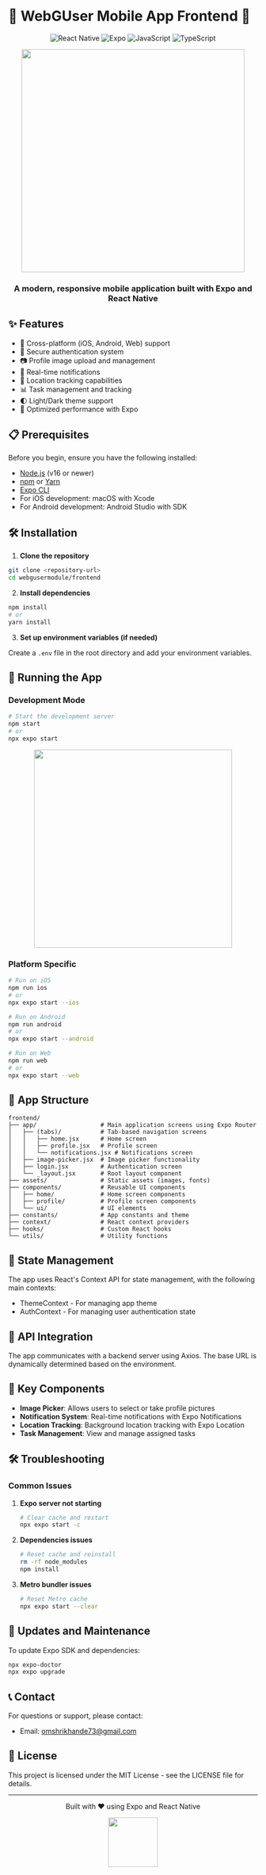 # 🚀 WebGUser Mobile App Frontend 🚀

<div align="center">
  
  ![React Native](https://img.shields.io/badge/React_Native-20232A?style=for-the-badge&logo=react&logoColor=61DAFB)
  ![Expo](https://img.shields.io/badge/Expo-000020?style=for-the-badge&logo=expo&logoColor=white)
  ![JavaScript](https://img.shields.io/badge/JavaScript-F7DF1E?style=for-the-badge&logo=javascript&logoColor=black)
  ![TypeScript](https://img.shields.io/badge/TypeScript-007ACC?style=for-the-badge&logo=typescript&logoColor=white)

  <p align="center">
    <img src="https://media.giphy.com/media/v1.Y2lkPTc5MGI3NjExNmZjMzk3ZDM0ZDRiMzA0ZDRiMzg0YzQ0ZDM0ZDRiMzA0ZDRiMzg0YzQ0ZDM0ZDRiMzA0ZDRiMzg0YzQ0/l0HlHFRbmaZtBRhXG/giphy.gif" width="450" />
  </p>

  <h3>A modern, responsive mobile application built with Expo and React Native</h3>
</div>

## ✨ Features

- 📱 Cross-platform (iOS, Android, Web) support
- 🔐 Secure authentication system
- 📷 Profile image upload and management
- 🔔 Real-time notifications
- 📍 Location tracking capabilities
- 📊 Task management and tracking
- 🌓 Light/Dark theme support
- 🚀 Optimized performance with Expo

## 📋 Prerequisites

Before you begin, ensure you have the following installed:
- [Node.js](https://nodejs.org/) (v16 or newer)
- [npm](https://www.npmjs.com/) or [Yarn](https://yarnpkg.com/)
- [Expo CLI](https://docs.expo.dev/get-started/installation/)
- For iOS development: macOS with Xcode
- For Android development: Android Studio with SDK

## 🛠️ Installation

1. **Clone the repository**

```bash
git clone <repository-url>
cd webgusermodule/frontend
```

2. **Install dependencies**

```bash
npm install
# or
yarn install
```

3. **Set up environment variables (if needed)**

Create a `.env` file in the root directory and add your environment variables.

## 🚀 Running the App

### Development Mode

```bash
# Start the development server
npm start
# or
npx expo start
```

<p align="center">
  <img src="https://media.giphy.com/media/v1.Y2lkPTc5MGI3NjExNmZjMzk3ZDM0ZDRiMzA0ZDRiMzg0YzQ0ZDM0ZDRiMzA0ZDRiMzg0YzQ0ZDM0ZDRiMzA0ZDRiMzg0YzQ0/3o7qE4opCd6f1NJeuY/giphy.gif" width="400" />
</p>

### Platform Specific

```bash
# Run on iOS
npm run ios
# or
npx expo start --ios

# Run on Android
npm run android
# or
npx expo start --android

# Run on Web
npm run web
# or
npx expo start --web
```

## 📱 App Structure

```
frontend/
├── app/                  # Main application screens using Expo Router
│   ├── (tabs)/           # Tab-based navigation screens
│   │   ├── home.jsx      # Home screen
│   │   ├── profile.jsx   # Profile screen
│   │   └── notifications.jsx # Notifications screen
│   ├── image-picker.jsx  # Image picker functionality
│   ├── login.jsx         # Authentication screen
│   └── _layout.jsx       # Root layout component
├── assets/               # Static assets (images, fonts)
├── components/           # Reusable UI components
│   ├── home/             # Home screen components
│   ├── profile/          # Profile screen components
│   └── ui/               # UI elements
├── constants/            # App constants and theme
├── context/              # React context providers
├── hooks/                # Custom React hooks
└── utils/                # Utility functions
```

## 🔄 State Management

The app uses React's Context API for state management, with the following main contexts:
- ThemeContext - For managing app theme
- AuthContext - For managing user authentication state

## 📡 API Integration

The app communicates with a backend server using Axios. The base URL is dynamically determined based on the environment.

## 🧩 Key Components

- **Image Picker**: Allows users to select or take profile pictures
- **Notification System**: Real-time notifications with Expo Notifications
- **Location Tracking**: Background location tracking with Expo Location
- **Task Management**: View and manage assigned tasks

## 🛠️ Troubleshooting

### Common Issues

1. **Expo server not starting**
   ```bash
   # Clear cache and restart
   npx expo start -c
   ```

2. **Dependencies issues**
   ```bash
   # Reset cache and reinstall
   rm -rf node_modules
   npm install
   ```

3. **Metro bundler issues**
   ```bash
   # Reset Metro cache
   npx expo start --clear
   ```

## 🔄 Updates and Maintenance

To update Expo SDK and dependencies:

```bash
npx expo-doctor
npx expo upgrade
```

## 📞 Contact

For questions or support, please contact:
- Email: omshrikhande73@gmail.com

## 📄 License

This project is licensed under the MIT License - see the LICENSE file for details.

---

<div align="center">
  <p>Built with ❤️ using Expo and React Native</p>
  
  <img src="https://media.giphy.com/media/v1.Y2lkPTc5MGI3NjExNmZjMzk3ZDM0ZDRiMzA0ZDRiMzg0YzQ0ZDM0ZDRiMzA0ZDRiMzg0YzQ0ZDM0ZDRiMzA0ZDRiMzg0YzQ0/du3J3cXyzhj75IOgvA/giphy.gif" width="100" />
</div>
